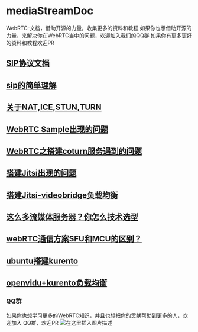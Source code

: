 # mediaStreamDoc
WebRTC-文档，借助开源的力量，收集更多的资料和教程
如果你也想借助开源的力量，来解决你在WebRTC当中的问题，欢迎加入我们的QQ群
如果你有更多更好的资料和教程欢迎PR

## [SIP协议文档](./3CX/VoIP_Protocols.md)

## [sip的简单理解](https://blog.csdn.net/qq_28880087/article/details/106579698)

## [关于NAT,ICE,STUN,TURN](https://segmentfault.com/a/1190000023478253)

## [WebRTC Sample出现的问题](https://blog.csdn.net/qq_28880087/article/details/107022803)

## [WebRTC之搭建coturn服务遇到的问题](https://blog.csdn.net/qq_28880087/article/details/106960293)

## [搭建Jitsi出现的问题](https://blog.csdn.net/qq_28880087/article/details/106952246)

## [搭建Jitsi-videobridge负载均衡](https://segmentfault.com/a/1190000023081361)

## [这么多流媒体服务器？你怎么技术选型](https://blog.csdn.net/qq_28880087/article/details/106604113)

## [webRTC通信方案SFU和MCU的区别？](https://blog.csdn.net/qq_28880087/article/details/106601309)

## [ubuntu搭建kurento](https://segmentfault.com/a/1190000023478253)

## [openvidu+kurento负载均衡](https://segmentfault.com/a/1190000023478329)



### QQ群
如果你也想学习更多的WebRTC知识，并且也想把你的贡献帮助到更多的人，欢迎加入
QQ群，欢迎PR
![在这里插入图片描述](https://img-blog.csdnimg.cn/20200629161633801.png?x-oss-process=image/watermark,type_ZmFuZ3poZW5naGVpdGk,shadow_10,text_aHR0cHM6Ly9ibG9nLmNzZG4ubmV0L3FxXzI4ODgwMDg3,size_16,color_FFFFFF,t_70)

